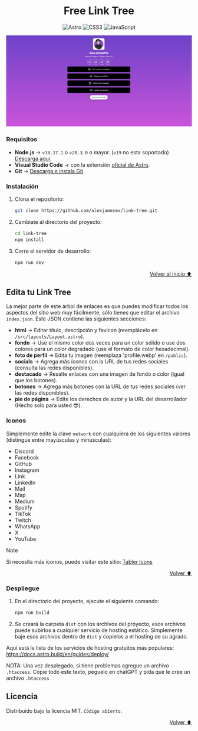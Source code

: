 <a id="readme-top"></a>

<h1 align="center">Free Link Tree</h1>

<div align="center">

![Astro](https://img.shields.io/badge/Astro-0C1222?style=for-the-badge&logo=astro&logoColor=FDFDFE)
![CSS3](https://img.shields.io/badge/CSS3-1572B6?style=for-the-badge&logo=css3&logoColor=white)
![JavaScript](https://img.shields.io/badge/JavaScript-323330?style=for-the-badge&logo=javascript&logoColor=F7DF1E)

</div>

![Link Tree Screenshot](/public/screenshot.webp)

### Requisitos

- **Node.js** -> `v18.17.1` o `v20.3.0` o mayor. (`v19` no esta soportado) [Descarga aqui]("https://nodejs.org/en/download/prebuilt-installer/current").
- **Visual Studio Code** -> con la extensión [oficial de Astro](https://marketplace.visualstudio.com/items?itemName=astro-build.astro-vscode).
- **Git** -> [Descarga e instala Git](https://git-scm.com/downloads).

### Instalación

1. Clona el repositorio:
   ```sh
   git clone https://github.com/alexjamesmx/link-tree.git
   ```
2. Cambiate al directorio del proyecto:
   ```sh
   cd link-tree
   npm install
   ```
3. Corre el servidor de desarrollo:
   ```sh
   npm run dev
   ```

<p align="right"><a href="#readme-top">Volver al inicio ⬆️</a></p>

## Edita tu Link Tree

La mejor parte de este árbol de enlaces es que puedes modificar todos los aspectos del sitio web muy fácilmente, sólo tienes que editar el archivo `index.json`. Este JSON contiene las siguientes secciones:

- **html** -> Editar título, descripción y favicon (reemplácelo en `/src/layouts/Layout.astro`).
- **fondo** -> Use el mismo color dos veces para un color sólido o use dos colores para un color degradado (use el formato de color hexadecimal).
- **foto de perfil** -> Edita tu imagen (reemplaza 'profile.webp' en `/public`).
- **socials** -> Agrega más íconos con la URL de tus redes sociales (consulta las redes disponibles).
- **destacado** -> Resalte enlaces con una imagen de fondo o color (igual que los botones).
- **botones** -> Agrega más botones con la URL de tus redes sociales (ver las redes disponibles).
- **pie de página** -> Edite los derechos de autor y la URL del desarrollador (Hecho solo para usted 😎).

### Iconos

Simplemente edite la clave `network` con cualquiera de los siguientes valores (distingue entre mayúsculas y minúsculas):

- Discord
- Facebook
- GitHub
- Instagram
- Link
- LinkedIn
- Mail
- Map
- Medium
- Spotify
- TikTok
- Twitch
- WhatsApp
- X
- YouTube

> [!NOTE]
> Si necesita más íconos, puede visitar este sitio: [Tabler Icons](https://tabler.io/icons)

<p align="right"><a href="#readme-top">Volver ⬆️</a></p>

### Despliegue

1. En el directorio del proyecto, ejecute el siguiente comando:

   ```sh
   npm run build
   ```

2. Se creará la carpeta `dist` con los archivos del proyecto, esos archivos puede subirlos a cualquier servicio de hosting estático. Simplemente baje esos archivos dentro de `dist` y copielos a el hosting de su agrado.

Aquí está la lista de los servicios de hosting gratuitos más populares:
https://docs.astro.build/en/guides/deploy/

NOTA: Una vez desplegado, si tiene problemas agregue un archivo `.htaccess`. Copie todo este texto, peguelo en chatGPT y pida que le cree un archivo `.htaccess`

## Licencia

Distribuido bajo la licencia MIT. `Código abierto`.

<p align="right"><a href="#readme-top">Volver ⬆️</a></p>
